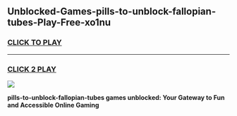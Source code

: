 
## Unblocked-Games-pills-to-unblock-fallopian-tubes-Play-Free-xo1nu
<h3>
<a href="https://premium76.site?title=pills-to-unblock-fallopian-tubes&ref=23A">CLICK TO PLAY</a></h3>
<hr>

<h3>
<a href="https://premium76.site?title=pills-to-unblock-fallopian-tubes&ref=23A">CLICK 2 PLAY</a>
  
</h3>

<a href="https://premium76.site?title=pills-to-unblock-fallopian-tubes&ref=23A"><img src="https://clearcache.store/games.png"></a>


**pills-to-unblock-fallopian-tubes games unblocked: Your Gateway to Fun and Accessible Online Gaming**
